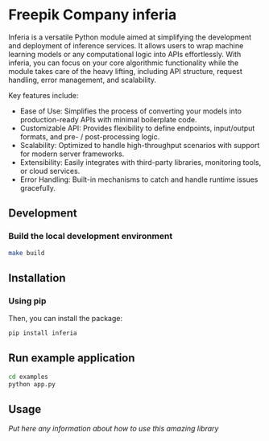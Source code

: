 # Freepik Company inferia

Inferia is a versatile Python module aimed at simplifying the development and deployment of inference services. 
It allows users to wrap machine learning models or any computational logic into APIs effortlessly. 
With inferia, you can focus on your core algorithmic functionality while the module takes care of the heavy lifting, 
including API structure, request handling, error management, and scalability.

Key features include:
- Ease of Use: Simplifies the process of converting your models into production-ready APIs with minimal boilerplate code.
- Customizable API: Provides flexibility to define endpoints, input/output formats, and pre- / post-processing logic.
- Scalability: Optimized to handle high-throughput scenarios with support for modern server frameworks.
- Extensibility: Easily integrates with third-party libraries, monitoring tools, or cloud services.
- Error Handling: Built-in mechanisms to catch and handle runtime issues gracefully.

## Development

### Build the local development environment

```sh
make build
```

## Installation

### Using pip
Then, you can install the package:
```sh
pip install inferia
```

## Run example application

```sh
cd examples
python app.py
```

## Usage

*Put here any information about how to use this amazing library*
